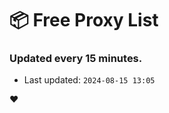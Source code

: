 # :package: Free Proxy List
### Updated every 15 minutes.

- Last updated: `2024-08-15 13:05`

:heart:
